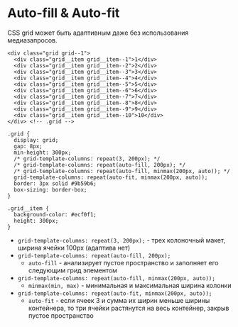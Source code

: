 # Auto-fill & Auto-fit
CSS grid может быть адаптивным даже без использования медиазапросов.

    <div class="grid grid--1">
      <div class="grid__item grid__item--1">1</div>
      <div class="grid__item grid__item--2">2</div>
      <div class="grid__item grid__item--3">3</div>
      <div class="grid__item grid__item--4">4</div>
      <div class="grid__item grid__item--5">5</div>
      <div class="grid__item grid__item--6">6</div>
      <div class="grid__item grid__item--7">7</div>
      <div class="grid__item grid__item--8">8</div>
      <div class="grid__item grid__item--9">9</div>
      <div class="grid__item grid__item--10">10</div>
    </div> <!-- .grid -->

    .grid {
      display: grid;
      gap: 8px;
      min-height: 300px;
      /* grid-template-columns: repeat(3, 200px); */
      /* grid-template-columns: repeat(auto-fill, 200px); */
      /* grid-template-columns: repeat(auto-fill, minmax(200px, auto)); */
      grid-template-columns: repeat(auto-fit, minmax(200px, auto));
      border: 3px solid #9b59b6;
      box-sizing: border-box;
    }

    .grid__item {
      background-color: #ecf0f1;
      height: 300px;
    }

- `grid-template-columns: repeat(3, 200px);` - трех колоночный макет, ширина ячейки 100px (адаптива нет)
- `grid-template-columns: repeat(auto-fill, 200px);`
  - `auto-fill` - анализирует пустое пространство и заполняет его следующим грид элементом
- `grid-template-columns: repeat(auto-fill, minmax(200px, auto));`
  - `minmax(min, max)` - минимальная и максимальная ширина колонки
- `grid-template-columns: repeat(auto-fit, minmax(200px, auto));`
  - `auto-fit` - если ячеек 3 и сумма их ширин меньше ширины контейнера, то три ячейки растянутся на весь контейнер, закрыв пустое пространство
